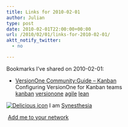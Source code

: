 ```yaml
---
title: Links for 2010-02-01
author: Julian
type: post
date: 2010-02-01T22:00:00+00:00
url: /2010/02/01/links-for-2010-02-01/
aktt_notify_twitter:
  - no

---
```

Bookmarks I&#8217;ve shared on 2010-02-01:

  * [VersionOne Community:Guide &#8211; Kanban][1]  
    Configuring VersionOne for Kanban teams  
    [kanban][2] [versionone][3] [agile][4] [lean][5] 

<p class="deliciouslink">
  <a href="http://del.icio.us/synesthesia" title="See all my bookmarks on del.icio.us"><img src="https://www.synesthesia.co.uk/images/deliciousicon.jpg" alt="Delicious icon" /></a>&nbsp;I am <a href="http://del.icio.us/synesthesia" title="See all my bookmarks on del.icio.us">Synesthesia</a>
</p>

<p class="deliciouslink">
  <a href="http://del.icio.us/network?add=synesthesia" title="Add me to your del.icio.us network"><img src="https://www.synesthesia.co.uk/images/add.gif" alt="" /></a>&nbsp;<a href="http://del.icio.us/network?add=synesthesia" title="Add me to your del.icio.us network">Add me to your network</a>
</p>

 [1]: http://community.versionone.com/GettingStarted/Guide/Kanban.aspx
 [2]: http://delicious.com/synesthesia/kanban
 [3]: http://delicious.com/synesthesia/versionone
 [4]: http://delicious.com/synesthesia/agile
 [5]: http://delicious.com/synesthesia/lean